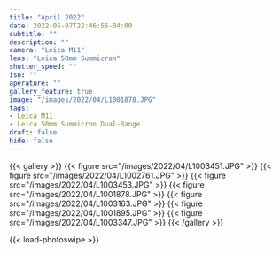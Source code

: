 ```yaml
---
title: "April 2022"
date: 2022-05-07T22:46:56-04:00
subtitle: ""
description: ""
camera: "Leica M11"
lens: "Leica 50mm Summicron"
shutter_speed: ""
iso: ""
aperature: ""
gallery_feature: true
image: "/images/2022/04/L1001878.JPG"
tags:
- Leica M11
- Leica 50mm Summicron Dual-Range
draft: false
hide: false
---
```


{{< gallery >}}
  {{< figure src="/images/2022/04/L1003451.JPG" >}}
  {{< figure src="/images/2022/04/L1002761.JPG" >}}
  {{< figure src="/images/2022/04/L1003453.JPG" >}}
  {{< figure src="/images/2022/04/L1001878.JPG" >}}
  {{< figure src="/images/2022/04/L1003163.JPG" >}}
  {{< figure src="/images/2022/04/L1001895.JPG" >}}
  {{< figure src="/images/2022/04/L1003347.JPG" >}}
{{< /gallery >}}

{{< load-photoswipe >}}
